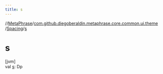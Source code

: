 ```yaml
---
title: s
---
```

//[MetaPhrase](../../../index.html)/[com.github.diegoberaldin.metaphrase.core.common.ui.theme](../index.html)/[Spacing](index.html)/[s](s.html)



# s



[jvm]\
val [s](s.html): Dp




